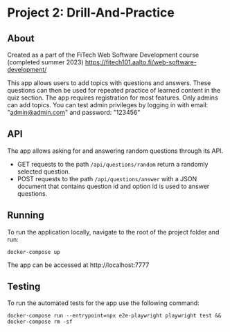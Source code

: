 # Project 2: Drill-And-Practice

## About
Created as a part of the FiTech Web Software Development course (completed summer 2023)
https://fitech101.aalto.fi/web-software-development/

This app allows users to add topics with questions and answers. These questions can then be used for repeated practice of learned content in the quiz section. The app requires registration for most features. Only admins can add topics. You can test admin privileges by logging in with email: "admin@admin.com" and password: "123456"

## API
The app allows asking for and answering random questions through its API.
* GET requests to the path ```/api/questions/random``` return a randomly selected question.
* POST requests to the path ```/api/questions/answer``` with a JSON document that contains question id and option id is used to answer questions.

## Running
To run the application locally, navigate to the root of the project folder and run:
```
docker-compose up
```
The app can be accessed at http://localhost:7777

## Testing
To run the automated tests for the app use the following command:
```
docker-compose run --entrypoint=npx e2e-playwright playwright test && docker-compose rm -sf
```
